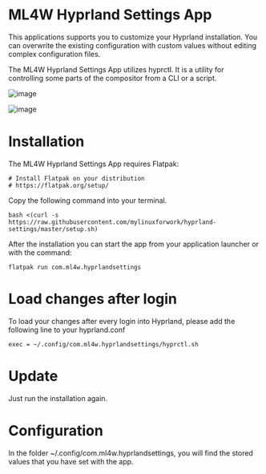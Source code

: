# ML4W Hyprland Settings App

This applications supports you to customize your Hyprland installation. You can overwrite the existing configuration with custom values without editing complex configuration files. 

The ML4W Hyprland Settings App utilizes hyprctl. It is a utility for controlling some parts of the compositor from a CLI or a script. 

![image](https://github.com/user-attachments/assets/6f56dbc8-9db5-445e-81df-b4156473b397)

![image](https://github.com/user-attachments/assets/3688f2ef-47fe-49ff-b45a-eef4c39c043a)

# Installation

The ML4W Hyprland Settings App requires Flatpak:

```
# Install Flatpak on your distribution
# https://flatpak.org/setup/

```

Copy the following command into your terminal.

```
bash <(curl -s https://raw.githubusercontent.com/mylinuxforwork/hyprland-settings/master/setup.sh)
```

After the installation you can start the app from your application launcher or with the command:

```
flatpak run com.ml4w.hyprlandsettings
```

# Load changes after login

To load your changes after every login into Hyprland, please add the following line to your hyprland.conf

```
exec = ~/.config/com.ml4w.hyprlandsettings/hyprctl.sh
```

# Update

Just run the installation again.

# Configuration

In the folder ~/.config/com.ml4w.hyprlandsettings, you will find the stored values that you have set with the app.


